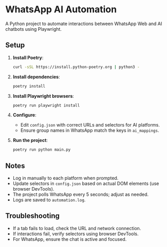 # WhatsApp AI Automation

A Python project to automate interactions between WhatsApp Web and AI chatbots using Playwright.

## Setup

1. **Install Poetry**:

   ```bash
   curl -sSL https://install.python-poetry.org | python3 -
   ```

2. **Install dependencies**:

   ```bash
   poetry install
   ```

3. **Install Playwright browsers**:

   ```bash
   poetry run playwright install
   ```

4. **Configure**:
   - Edit `config.json` with correct URLs and selectors for AI platforms.
   - Ensure group names in WhatsApp match the keys in `ai_mappings`.

5. **Run the project**:

   ```bash
   poetry run python main.py
   ```

## Notes

- Log in manually to each platform when prompted.
- Update selectors in `config.json` based on actual DOM elements (use browser DevTools).
- The project polls WhatsApp every 5 seconds; adjust as needed.
- Logs are saved to `automation.log`.

## Troubleshooting

- If a tab fails to load, check the URL and network connection.
- If interactions fail, verify selectors using browser DevTools.
- For WhatsApp, ensure the chat is active and focused.